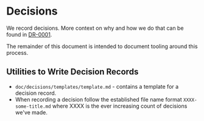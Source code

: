 # Decisions

We record decisions. More context on why and how we do that can be found in [DR-0001](0001-record-decisions.md).

The remainder of this document is intended to document tooling around this process.

## Utilities to Write Decision Records

- `doc/decisions/templates/template.md` - contains a template for a decision record.
- When recording a decision follow the established file name format
  `XXXX-some-title.md` where XXXX is the ever increasing count of decisions
  we've made.
